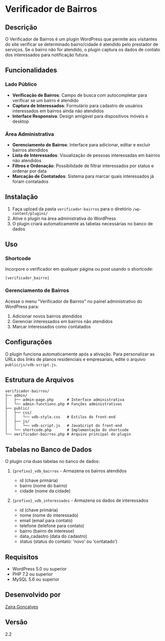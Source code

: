 # Verificador de Bairros

## Descrição
O Verificador de Bairros é um plugin WordPress que permite aos visitantes do site verificar se determinado bairro/cidade é atendido pelo prestador de serviços. Se o bairro não for atendido, o plugin captura os dados de contato dos interessados para notificação futura.

## Funcionalidades

### Lado Público
- **Verificação de Bairros**: Campo de busca com autocompletar para verificar se um bairro é atendido
- **Captura de Interessados**: Formulário para cadastro de usuários interessados em bairros ainda não atendidos
- **Interface Responsiva**: Design amigável para dispositivos móveis e desktop

### Área Administrativa
- **Gerenciamento de Bairros**: Interface para adicionar, editar e excluir bairros atendidos
- **Lista de Interessados**: Visualização de pessoas interessadas em bairros não atendidos
- **Filtros e Ordenação**: Possibilidade de filtrar interessados por status e ordenar por data
- **Marcação de Contatados**: Sistema para marcar quais interessados já foram contatados

## Instalação

1. Faça upload da pasta `verificador-bairros` para o diretório `/wp-content/plugins/`
2. Ative o plugin na área administrativa do WordPress
3. O plugin criará automaticamente as tabelas necessárias no banco de dados

## Uso

### Shortcode
Incorpore o verificador em qualquer página ou post usando o shortcode:
```
[verificador_bairro]
```

### Gerenciamento de Bairros
Acesse o menu "Verificador de Bairros" no painel administrativo do WordPress para:
1. Adicionar novos bairros atendidos
2. Gerenciar interessados em bairros não atendidos
3. Marcar interessados como contatados

## Configurações
O plugin funciona automaticamente após a ativação. Para personalizar as URLs dos links de planos residenciais e empresariais, edite o arquivo `public/js/vdb-script.js`.

## Estrutura de Arquivos
```
verificador-bairros/
├── admin/
│   ├── admin-page.php      # Interface administrativa
│   └── admin-functions.php # Funções administrativas
├── public/
│   ├── css/
│   │   └── vdb-style.css   # Estilos do front-end
│   ├── js/
│   │   └── vdb-script.js   # JavaScript do front-end
│   └── shortcode.php       # Implementação do shortcode
└── verificador-bairros.php # Arquivo principal do plugin
```

## Tabelas no Banco de Dados
O plugin cria duas tabelas no banco de dados:

1. `{prefixo}_vdb_bairros` - Armazena os bairros atendidos
   - id (chave primária)
   - bairro (nome do bairro)
   - cidade (nome da cidade)

2. `{prefixo}_vdb_interessados` - Armazena os dados de interessados
   - id (chave primária)
   - nome (nome do interessado)
   - email (email para contato)
   - telefone (telefone para contato)
   - bairro (bairro de interesse)
   - data_cadastro (data do cadastro)
   - status (status do contato: 'novo' ou 'contatado')

## Requisitos
- WordPress 5.0 ou superior
- PHP 7.2 ou superior
- MySQL 5.6 ou superior

## Desenvolvido por
[Zaira Gonçalves](https://zairagoncalves.com/)

## Versão
2.2
